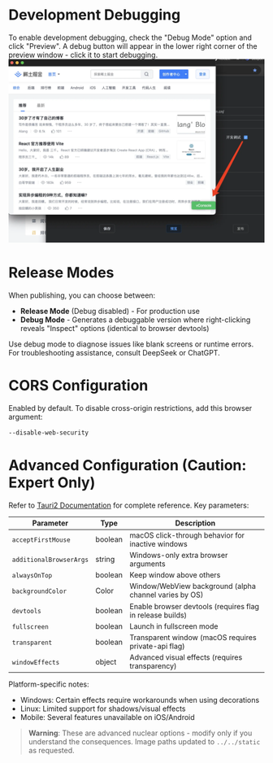 # Development Debugging

To enable development debugging, check the "Debug Mode" option and click "Preview". A debug button will appear in the lower right corner of the preview window - click it to start debugging.
![](../../static/imgs/debug.webp)

# Release Modes

When publishing, you can choose between:
- **Release Mode** (Debug disabled) - For production use
- **Debug Mode** - Generates a debuggable version where right-clicking reveals "Inspect" options (identical to browser devtools)

Use debug mode to diagnose issues like blank screens or runtime errors. For troubleshooting assistance, consult DeepSeek or ChatGPT.

# CORS Configuration
Enabled by default. To disable cross-origin restrictions, add this browser argument:
```bash
--disable-web-security
```

# Advanced Configuration (Caution: Expert Only)
Refer to [Tauri2 Documentation](https://v2.tauri.app/reference/config/#windowconfig) for complete reference. Key parameters:

| Parameter | Type | Description |
|-----------|------|-------------|
| `acceptFirstMouse` | boolean | macOS click-through behavior for inactive windows |
| `additionalBrowserArgs` | string | Windows-only extra browser arguments |
| `alwaysOnTop` | boolean | Keep window above others |
| `backgroundColor` | Color | Window/WebView background (alpha channel varies by OS) |
| `devtools` | boolean | Enable browser devtools (requires flag in release builds) |
| `fullscreen` | boolean | Launch in fullscreen mode |
| `transparent` | boolean | Transparent window (macOS requires private-api flag) |
| `windowEffects` | object | Advanced visual effects (requires transparency) |

Platform-specific notes:
- Windows: Certain effects require workarounds when using decorations
- Linux: Limited support for shadows/visual effects
- Mobile: Several features unavailable on iOS/Android

> **Warning**: These are advanced nuclear options - modify only if you understand the consequences. Image paths updated to `../../static` as requested.
